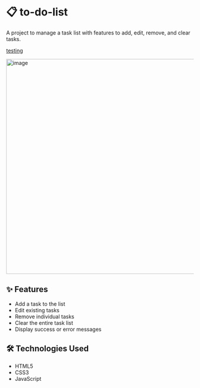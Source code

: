 
# 📋 to-do-list

A project to manage a task list with features to add, edit, remove, and clear tasks.

<p align="">
  <a href="https://ana-alves-santos.github.io/to-do-list/to-do-list/index.html"target="_blank">
   testing
  </a>
</p>


<img width="1352" height="577" alt="image" src="https://github.com/user-attachments/assets/51545d28-509e-4e26-817c-d08f58586655" />




## ✨ Features

- Add a task to the list
- Edit existing tasks
- Remove individual tasks
- Clear the entire task list
- Display success or error messages

## 🛠️ Technologies Used

- HTML5
- CSS3
- JavaScript 


